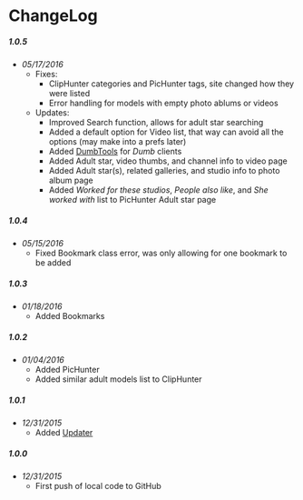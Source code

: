 ChangeLog
=========

##### 1.0.5
- _05/17/2016_
  - Fixes:
    - ClipHunter categories and PicHunter tags, site changed how they were listed
    - Error handling for models with empty photo ablums or videos
  - Updates:
    - Improved Search function, allows for adult star searching
    - Added a default option for Video list, that way can avoid all the options (may make into a prefs later)
    - Added [DumbTools](https://github.com/coryo/DumbTools-for-Plex) for _Dumb_ clients
    - Added Adult star, video thumbs, and channel info to video page
    - Added Adult star(s), related galleries, and studio info to photo album page
    - Added _Worked for these studios_, _People also like_, and _She worked with_ list to PicHunter Adult star page

##### 1.0.4
- _05/15/2016_
  - Fixed Bookmark class error, was only allowing for one bookmark to be added

##### 1.0.3
- _01/18/2016_
  - Added Bookmarks

##### 1.0.2
- _01/04/2016_
  - Added PicHunter
  - Added similar adult models list to ClipHunter

##### 1.0.1
- _12/31/2015_
  - Added [Updater](https://github.com/kolsys/plex-channel-updater)

##### 1.0.0
- _12/31/2015_
  - First push of local code to GitHub
